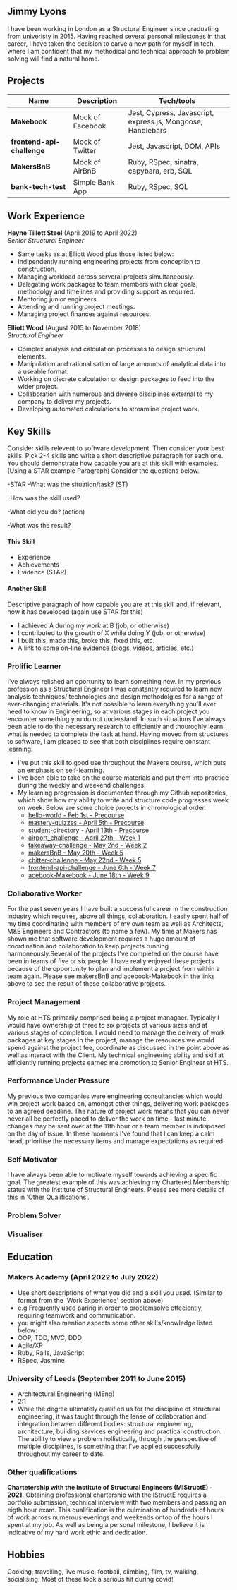 ## Jimmy Lyons

I have been working in London as a Structural Engineer since graduating from univeristy in 2015. Having reached several personal milestones in that career, I have taken the decision to carve a new path for myself in tech, where I am confident that my methodical and technical approach to problem solving will find a natural home. 

## Projects

| Name                       | Description       | Tech/tools        |
| -------------------------- | ----------------- | ----------------- |
| **Makebook**               | Mock of Facebook  | Jest, Cypress, Javascript, express.js, Mongoose, Handlebars |
| **frontend-api-challenge** | Mock of Twitter   | Jest, Javascript, DOM, APIs |
| **MakersBnB**              | Mock of AirBnB    | Ruby, RSpec, sinatra, capybara, erb, SQL |
| **bank-tech-test**         | Simple Bank App   | Ruby, RSpec, SQL |


## Work Experience

**Heyne Tillett Steel** (April 2019 to April 2022)  
_Senior Structural Engineer_

- Same tasks as at Elliott Wood plus those listed below:
- Indipendently running engineering projects from conception to construction.
- Managing workload across serveral projects simultaneously.
- Delegating work packages to team members with clear goals, methodolgy and timelines and providing support as required.
- Mentoring junior engineers.
- Attending and running project meetings. 
- Managing project finances against resources.

**Elliott Wood** (August 2015 to November 2018)  
_Structural Engineer_

- Complex analysis and calculation processes to design structural elements.
- Manipulation and rationalisation of large amounts of analytical data into a useable format.
- Working on discrete calculation or design packages to feed into the wider project.
- Collaboration with numerous and diverse disciplines external to my company to deliver my projects.
- Developing automated calculations to streamline project work.

## Key Skills

Consider skills relevent to software development. Then consider your best skills. Pick 2-4 skills and write a short descriptive paragraph for each one. You should demonstrate how capable you are at this skill with examples.
(Using a STAR example Paragraph) Consider the questions below.

-STAR
-What was the situation/task? (ST)

-How was the skill used?

-What did you do? (action)

-What was the result?


#### This Skill

- Experience
- Achievements
- Evidence (STAR)

#### Another Skill

Descriptive paragraph of how capable you are at this skill and, if relevant, how it has developed (again use STAR for this)

- I achieved A during my work at B (job, or otherwise)
- I contributed to the growth of X while doing Y (job, or otherwise)
- I built this, made this, broke this, fixed this, etc.
- A link to some on-line evidence (blogs, videos, articles, etc.)

### Prolific Learner
I've always relished an oportunity to learn something new. In my previous profession as a Structural Engineer I was constantly required to learn new analysis techniques/ technologies and design methodolgies for a range of ever-changing materials. It's not possible to learn everything you'll ever need to know in Engineering, so at various stages in each project you encounter something you do not understand. In such situations I've always been able to do the necessary research to efficiently and thouroghly learn what is needed to complete the task at hand. Having moved from structures to software, I am pleased to see that both disciplines require constant learning.

- I've put this skill to good use throughout the Makers course, which puts an emphasis on self-learning. 
- I've been able to take on the course materials and put them into practice during the weekly and weekend challenges.
- My learning progression is documented through my Github repositories, which show how my ability to write and structure code progresses week on week. Below are some choice projects in chronological order.
  - [hello-world - Feb 1st - Precourse](https://github.com/jimmy-lyons/hello-world.git)
  - [mastery-quizzes - April 5th - Precourse](https://github.com/jimmy-lyons/mastery-quizzes.git)
  - [student-directory - April 13th - Precourse](https://github.com/jimmy-lyons/student-directory.git)
  - [airport_challenge - April 27th - Week 1](https://github.com/jimmy-lyons/airport_challenge.git)
  - [takeaway-challenge - May 2nd - Week 2](https://github.com/jimmy-lyons/takeaway-challenge.git)
  - [makersBnB - May 20th - Week 5](https://github.com/jimmy-lyons/MakersBnB.git)
  - [chitter-challenge - May 22nd - Week 5](https://github.com/jimmy-lyons/chitter-challenge.git)
  - [frontend-api-challenge - June 6th - Week 7](https://github.com/jimmy-lyons/frontend-api-challenge.git)
  - [acebook-Makebook - June 18th - Week 9](https://github.com/jimmy-lyons/acebook-MakeBook.git)

### Collaborative Worker
For the past seven years I have built a successful career in the construction industry which requires, above all things, collaboration. I easily spent half of my time coordinating with members of my own team as well as Architects, M&E Engineers and Contractors (to name a few). 
My time at Makers has shown me that software development requires a huge amount of coordination and collaboration to keep projects running harmoneously.Several of the projects I've completed on the course have been in teams of five or six people. I have really enjoyed these projects because of the opportunity to plan and implement a project from within a team again. 
Please see makersBnB and acebook-Makebook in the links above to see the result of these collaborative projects. 

### Project Management
My role at HTS primarily comprised being a project managaer. Typically I would have ownership of three to six projects of various sizes and at various stages of completion. I would need to manage the delivery of work packages at key stages in the project, manage the resources we would spend against the project fee, coordinate as discussed in the point above as well as interact with the Client. My technical engineering ability and skill at efficiently running projects earned me promotion to Senior Engineer at HTS.

### Performance Under Pressure
My previous two companies were engineering consultancies which would win project work based on, amongst other things, delivering work packages to an agreed deadline. The nature of project work means that you can never never all be perfectly paced to deliver the work on time - last minute changes may be sent over at the 11th hour or a team member is indisposed on the day of issue. In these moments I've found that I can keep a calm head, prioritise the necessary items and manage expectations as required.

### Self Motivator
I have always been able to motivate myself towards achieving a specific goal. The greatest example of this was achieving my Chartered Membership status with the Institute of Structural Engineers. Please see more details of this in 'Other Qualifications'.

### Problem Solver

### Visualiser




## Education

### Makers Academy (April 2022 to July 2022)
- Use short descriptions of what you did and a skill you used. (Similar to format from the 'Work Experience' section above)
- e.g Frequently used paring in order to problemsolve effeciently, requiring teamwork and communication.
- you might also mention aspects some other skills/knowledge listed below: 
- OOP, TDD, MVC, DDD
- Agile/XP
- Ruby, Rails, JavaScript
- RSpec, Jasmine

### University of Leeds (September 2011 to June 2015)

- Architectural Engineering (MEng)
- 2:1
- While the degree ultimately qualified us for the discipline of structural engineering, it was taught through the lense of collaboration and integration
  between different bodies: structural engineering, architecture, building services engineering and practical construction. The ability to view a 
  problem hollistically, through the perspective of multiple disciplines, is something that I've applied successfully throughout my career to date. 

### Other qualifications

**Chartetership with the Institute of Structural Engineers (MIStructE) - 2021.**
Obtaining professional chartership with the IStructE requires a portfolio submission, technical interview with two members and passing an eigth hour exam.
This qualification is the culmination of hundreds of hours of work across numerous evenings and weekends ontop of the hours I spent at my job. 
As well as being a personal milestone, I believe it is indicative of my hard work ethic and dedication.

## Hobbies

Cooking, travelling, live music, football, climbing, film, tv, walking, socialising. Most of these took a serious hit during covid!
